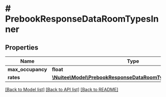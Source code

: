 # # PrebookResponseDataRoomTypesInner

## Properties

Name | Type | Description | Notes
------------ | ------------- | ------------- | -------------
**max_occupancy** | **float** |  | [optional]
**rates** | [**\Nuitee\Model\PrebookResponseDataRoomTypesInnerRatesInner[]**](PrebookResponseDataRoomTypesInnerRatesInner.md) |  | [optional]

[[Back to Model list]](../../README.md#models) [[Back to API list]](../../README.md#endpoints) [[Back to README]](../../README.md)
